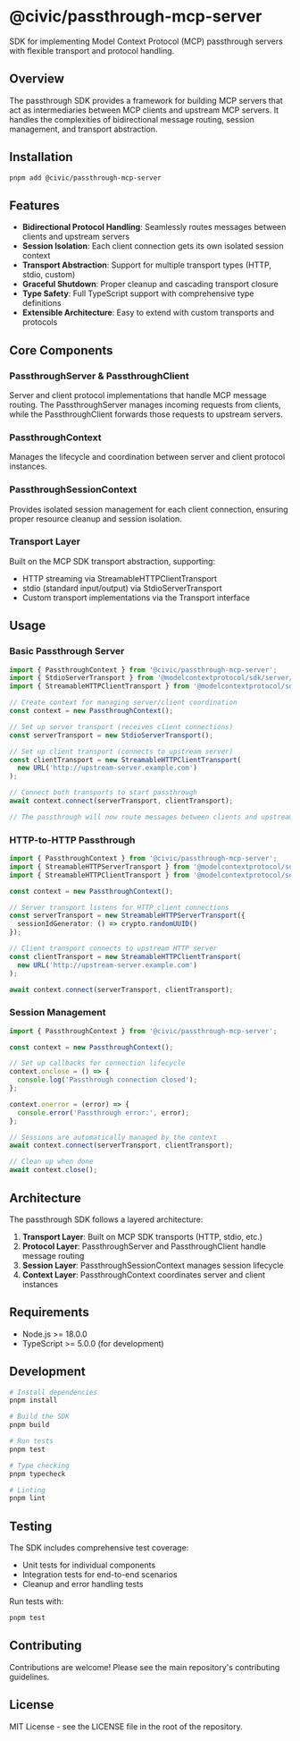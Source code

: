 # @civic/passthrough-mcp-server

SDK for implementing Model Context Protocol (MCP) passthrough servers with flexible transport and protocol handling.

## Overview

The passthrough SDK provides a framework for building MCP servers that act as intermediaries between MCP clients and upstream MCP servers. It handles the complexities of bidirectional message routing, session management, and transport abstraction.

## Installation

```bash
pnpm add @civic/passthrough-mcp-server
```

## Features

- **Bidirectional Protocol Handling**: Seamlessly routes messages between clients and upstream servers
- **Session Isolation**: Each client connection gets its own isolated session context
- **Transport Abstraction**: Support for multiple transport types (HTTP, stdio, custom)
- **Graceful Shutdown**: Proper cleanup and cascading transport closure
- **Type Safety**: Full TypeScript support with comprehensive type definitions
- **Extensible Architecture**: Easy to extend with custom transports and protocols

## Core Components

### PassthroughServer & PassthroughClient

Server and client protocol implementations that handle MCP message routing. The PassthroughServer manages incoming requests from clients, while the PassthroughClient forwards those requests to upstream servers.

### PassthroughContext

Manages the lifecycle and coordination between server and client protocol instances.

### PassthroughSessionContext

Provides isolated session management for each client connection, ensuring proper resource cleanup and session isolation.

### Transport Layer

Built on the MCP SDK transport abstraction, supporting:
- HTTP streaming via StreamableHTTPClientTransport
- stdio (standard input/output) via StdioServerTransport
- Custom transport implementations via the Transport interface

## Usage

### Basic Passthrough Server

```typescript
import { PassthroughContext } from '@civic/passthrough-mcp-server';
import { StdioServerTransport } from '@modelcontextprotocol/sdk/server/stdio.js';
import { StreamableHTTPClientTransport } from '@modelcontextprotocol/sdk/client/streamableHttp.js';

// Create context for managing server/client coordination
const context = new PassthroughContext();

// Set up server transport (receives client connections)
const serverTransport = new StdioServerTransport();

// Set up client transport (connects to upstream server)
const clientTransport = new StreamableHTTPClientTransport(
  new URL('http://upstream-server.example.com')
);

// Connect both transports to start passthrough
await context.connect(serverTransport, clientTransport);

// The passthrough will now route messages between clients and upstream server
```

### HTTP-to-HTTP Passthrough

```typescript
import { PassthroughContext } from '@civic/passthrough-mcp-server';
import { StreamableHTTPServerTransport } from '@modelcontextprotocol/sdk/server/streamableHttp.js';
import { StreamableHTTPClientTransport } from '@modelcontextprotocol/sdk/client/streamableHttp.js';

const context = new PassthroughContext();

// Server transport listens for HTTP client connections
const serverTransport = new StreamableHTTPServerTransport({
  sessionIdGenerator: () => crypto.randomUUID()
});

// Client transport connects to upstream HTTP server
const clientTransport = new StreamableHTTPClientTransport(
  new URL('http://upstream-server.example.com')
);

await context.connect(serverTransport, clientTransport);
```

### Session Management

```typescript
import { PassthroughContext } from '@civic/passthrough-mcp-server';

const context = new PassthroughContext();

// Set up callbacks for connection lifecycle
context.onclose = () => {
  console.log('Passthrough connection closed');
};

context.onerror = (error) => {
  console.error('Passthrough error:', error);
};

// Sessions are automatically managed by the context
await context.connect(serverTransport, clientTransport);

// Clean up when done
await context.close();
```

## Architecture

The passthrough SDK follows a layered architecture:

1. **Transport Layer**: Built on MCP SDK transports (HTTP, stdio, etc.)
2. **Protocol Layer**: PassthroughServer and PassthroughClient handle message routing
3. **Session Layer**: PassthroughSessionContext manages session lifecycle
4. **Context Layer**: PassthroughContext coordinates server and client instances

## Requirements

- Node.js >= 18.0.0
- TypeScript >= 5.0.0 (for development)

## Development

```bash
# Install dependencies
pnpm install

# Build the SDK
pnpm build

# Run tests
pnpm test

# Type checking
pnpm typecheck

# Linting
pnpm lint
```

## Testing

The SDK includes comprehensive test coverage:
- Unit tests for individual components
- Integration tests for end-to-end scenarios
- Cleanup and error handling tests

Run tests with:
```bash
pnpm test
```

## Contributing

Contributions are welcome! Please see the main repository's contributing guidelines.

## License

MIT License - see the LICENSE file in the root of the repository.